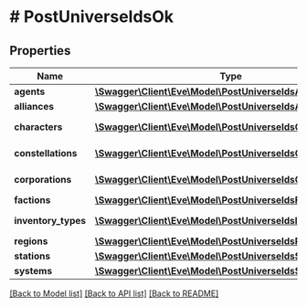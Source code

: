 # # PostUniverseIdsOk

## Properties

Name | Type | Description | Notes
------------ | ------------- | ------------- | -------------
**agents** | [**\Swagger\Client\Eve\Model\PostUniverseIdsAgent[]**](PostUniverseIdsAgent.md) | agents array | [optional]
**alliances** | [**\Swagger\Client\Eve\Model\PostUniverseIdsAlliance[]**](PostUniverseIdsAlliance.md) | alliances array | [optional]
**characters** | [**\Swagger\Client\Eve\Model\PostUniverseIdsCharacter[]**](PostUniverseIdsCharacter.md) | characters array | [optional]
**constellations** | [**\Swagger\Client\Eve\Model\PostUniverseIdsConstellation[]**](PostUniverseIdsConstellation.md) | constellations array | [optional]
**corporations** | [**\Swagger\Client\Eve\Model\PostUniverseIdsCorporation[]**](PostUniverseIdsCorporation.md) | corporations array | [optional]
**factions** | [**\Swagger\Client\Eve\Model\PostUniverseIdsFaction[]**](PostUniverseIdsFaction.md) | factions array | [optional]
**inventory_types** | [**\Swagger\Client\Eve\Model\PostUniverseIdsInventoryType[]**](PostUniverseIdsInventoryType.md) | inventory_types array | [optional]
**regions** | [**\Swagger\Client\Eve\Model\PostUniverseIdsRegion[]**](PostUniverseIdsRegion.md) | regions array | [optional]
**stations** | [**\Swagger\Client\Eve\Model\PostUniverseIdsStation[]**](PostUniverseIdsStation.md) | stations array | [optional]
**systems** | [**\Swagger\Client\Eve\Model\PostUniverseIdsSystem[]**](PostUniverseIdsSystem.md) | systems array | [optional]

[[Back to Model list]](../../README.md#models) [[Back to API list]](../../README.md#endpoints) [[Back to README]](../../README.md)
